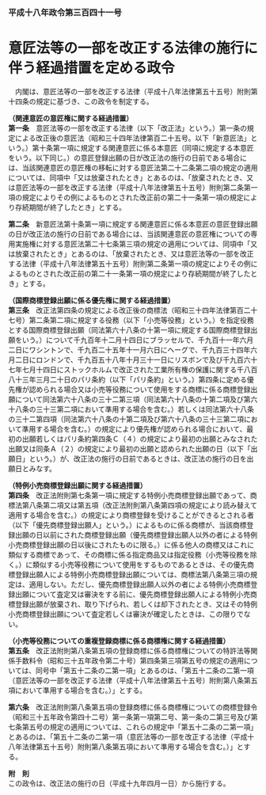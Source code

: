 ### 平成十八年政令第三百四十一号  
# 意匠法等の一部を改正する法律の施行に伴う経過措置を定める政令  
　内閣は、意匠法等の一部を改正する法律（平成十八年法律第五十五号）附則第十四条の規定に基づき、この政令を制定する。  
  
**（関連意匠の意匠権に関する経過措置）**  
**第一条**　意匠法等の一部を改正する法律（以下「改正法」という。）第一条の規定による改正後の意匠法（昭和三十四年法律第百二十五号。以下「新意匠法」という。）第十条第一項に規定する関連意匠に係る本意匠（同項に規定する本意匠をいう。以下同じ。）の意匠登録出願の日が改正法の施行の日前である場合には、当該関連意匠の意匠権の移転に対する意匠法第二十二条第二項の規定の適用については、同項中「又は放棄されたとき」とあるのは、「放棄されたとき、又は意匠法等の一部を改正する法律（平成十八年法律第五十五号）附則第二条第一項の規定によりその例によるものとされた改正前の第二十一条第一項の規定により存続期間が終了したとき」とする。  
  
**第二条**　新意匠法第十条第一項に規定する関連意匠に係る本意匠の意匠登録出願の日が改正法の施行の日前である場合には、当該関連意匠の意匠権についての専用実施権に対する意匠法第二十七条第三項の規定の適用については、同項中「又は放棄されたとき」とあるのは、「放棄されたとき、又は意匠法等の一部を改正する法律（平成十八年法律第五十五号）附則第二条第一項の規定によりその例によるものとされた改正前の第二十一条第一項の規定により存続期間が終了したとき」とする。  
  
**（国際商標登録出願に係る優先権に関する経過措置）**  
**第三条**　改正法第四条の規定による改正後の商標法（昭和三十四年法律第百二十七号）第二条第二項に規定する役務（以下「小売等役務」という。）を指定役務とする国際商標登録出願（同法第六十八条の十第一項に規定する国際商標登録出願をいう。）について千九百年十二月十四日にブラッセルで、千九百十一年六月二日にワシントンで、千九百二十五年十一月六日にヘーグで、千九百三十四年六月二日にロンドンで、千九百五十八年十月三十一日にリスボンで及び千九百六十七年七月十四日にストックホルムで改正された工業所有権の保護に関する千八百八十三年三月二十日のパリ条約（以下「パリ条約」という。）第四条に定める優先権が認められる場合又は小売等役務について使用をする商標に係る商標登録出願について同法第六十八条の三十二第三項（同法第六十八条の十第二項及び第六十八条の三十三第二項において準用する場合を含む。）若しくは同法第六十八条の三十二第四項（同法第六十八条の十第二項及び第六十八条の三十三第二項において準用する場合を含む。）の規定により優先権が認められる場合において、最初の出願若しくはパリ条約第四条Ｃ（４）の規定により最初の出願とみなされた出願又は同条Ａ（２）の規定により最初の出願と認められた出願の日（以下「出願日」という。）が、改正法の施行の日前であるときは、改正法の施行の日を出願日とみなす。  
  
**（特例小売商標登録出願に関する経過措置）**  
**第四条**　改正法附則第七条第一項に規定する特例小売商標登録出願であって、商標法第八条第二項又は第五項（改正法附則第八条第四項の規定により読み替えて適用する場合を含む。）の規定により商標登録を受けることができるとされる者（以下「優先商標登録出願人」という。）によるものに係る商標が、当該商標登録出願の日以前にされた商標登録出願（優先商標登録出願人以外の者による特例小売商標登録出願の日以後にされたものに限る。）に係る他人の商標又はこれに類似する商標であって、その商標に係る指定商品又は指定役務（小売等役務を除く。）に類似する小売等役務について使用をするものであるときは、その優先商標登録出願人による特例小売商標登録出願については、商標法第八条第三項の規定は、適用しない。ただし、優先商標登録出願人以外の者による特例小売商標登録出願について査定又は審決をする前に、優先商標登録出願人による特例小売商標登録出願が放棄され、取り下げられ、若しくは却下されたとき、又はその特例小売商標登録出願について査定若しくは審決が確定したときは、この限りでない。  
  
**（小売等役務についての重複登録商標に係る商標権に関する経過措置）**  
**第五条**　改正法附則第八条第五項の登録商標に係る商標権についての特許法等関係手数料令（昭和三十五年政令第二十号）第四条第三項第五号の規定の適用については、同号中「第五十二条の二第一項」とあるのは、「第五十二条の二第一項（意匠法等の一部を改正する法律（平成十八年法律第五十五号）附則第八条第五項において準用する場合を含む。）」とする。  
  
**第六条**　改正法附則第八条第五項の登録商標に係る商標権についての商標登録令（昭和三十五年政令第四十二号）第一条第一項第二号、第一条の二第三号及び第七条第五号の規定の適用については、これらの規定中「第五十二条の二第一項」とあるのは、「第五十二条の二第一項（意匠法等の一部を改正する法律（平成十八年法律第五十五号）附則第八条第五項において準用する場合を含む。）」とする。  
  
**附　則**  
この政令は、改正法の施行の日（平成十九年四月一日）から施行する。  
  
